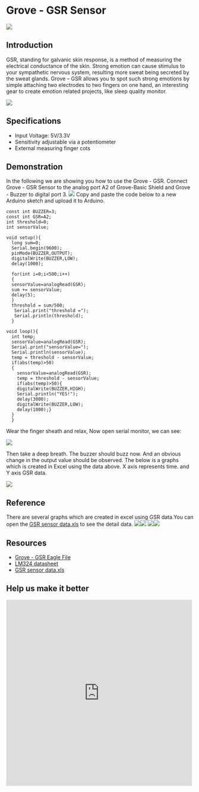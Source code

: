 <!-- 
+++
title       = "Grove - GSR Sensor"
+++
 -->

# Grove - GSR Sensor

![](assets/Grove-GSR_Sensor/img/GSR.jpg)

Introduction
------------

GSR, standing for galvanic skin response, is a method of measuring the electrical conductance of the skin. Strong emotion can cause stimulus to your sympathetic nervous system, resulting more sweat being secreted by the sweat glands. Grove – GSR allows you to spot such strong emotions by simple attaching two electrodes to two fingers on one hand, an interesting gear to create emotion related projects, like sleep quality monitor.


[![](assets/common/Get_One_Now_Banner.png)](http://www.seeedstudio.com/Grove-GSR-sensor-p-1614.html)

Specifications
--------------

-   Input Voltage: 5V/3.3V
-   Sensitivity adjustable via a potentiometer
-   External measuring finger cots

Demonstration
-------------

In the following we are showing you how to use the Grove - GSR.
Connect Grove - GSR Sensor to the analog port A2 of Grove-Basic Shield and Grove - Buzzer to digital port 3. ![](assets/Grove-GSR_Sensor/img/GSR_Connecting.JPG)
Copy and paste the code below to a new Arduino sketch and upload it to Arduino.

    const int BUZZER=3;
    const int GSR=A2;
    int threshold=0;
    int sensorValue;

    void setup(){
      long sum=0;
      Serial.begin(9600);
      pinMode(BUZZER,OUTPUT);
      digitalWrite(BUZZER,LOW);
      delay(1000);
      
      for(int i=0;i<500;i++)
      {
      sensorValue=analogRead(GSR);
      sum += sensorValue;
      delay(5);
      }
      threshold = sum/500;
       Serial.print("threshold =");
       Serial.println(threshold);
      }

    void loop(){
      int temp;
      sensorValue=analogRead(GSR);
      Serial.print("sensorValue=");
      Serial.println(sensorValue);
      temp = threshold - sensorValue;
      if(abs(temp)>50)
      {
        sensorValue=analogRead(GSR);
        temp = threshold - sensorValue;
        if(abs(temp)>50){
        digitalWrite(BUZZER,HIGH);
        Serial.println("YES!");
        delay(3000);
        digitalWrite(BUZZER,LOW);
        delay(1000);}
      }
      }

Wear the finger sheath and relax, Now open serial monitor, we can see:

![](assets/Grove-GSR_Sensor/img/GSR_Result_Data.jpg)

Then take a deep breath. The buzzer should buzz now. And an obvious change in the output value should be observed.
The below is a graphs which is created in Excel using the data above. X axis represents time. and Y axis GSR data.

![](assets/Grove-GSR_Sensor/img/Result_Chart.jpg)

Reference
---------

There are several graphs which are created in excel using GSR data.You can open the [GSR sensor data.xls](assets/Grove-GSR_Sensor/res/GSR_sensor_data.xls) to see the detail data.
![](assets/Grove-GSR_Sensor/img/Reference_graphs1.png)![](assets/Grove-GSR_Sensor/img/Reference_graphs3.png)
![](assets/Grove-GSR_Sensor/img/Reference_graphs2.png)![](assets/Grove-GSR_Sensor/img/Reference_graphs4.png)

Resources
---------

- [Grove - GSR Eagle File](assets/Grove-GSR_Sensor/res/Grove-GSR_Eagle_File.zip)
- [LM324 datasheet](assets/Grove-GSR_Sensor/res/Lm324.pdf)
- [GSR sensor data.xls](assets/Grove-GSR_Sensor/res/GSR_sensor_data.xls "File:GSR sensor data.xls")

Help us make it better
-------------------------

<iframe frameborder="0" height="500" src="https://www.surveymonkey.com/r/KJP2KGB" width="500"></iframe>


<!-- 
+++
oldwikiurl       = "http://www.seeedstudio.com/wiki/Grove_-_GSR_Sensor"
+++
 -->

<!-- This Markdown file was created from http://www.seeedstudio.com/wiki/Grove_-_GSR_Sensor -->
